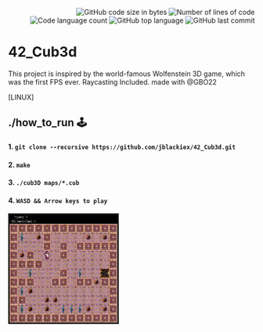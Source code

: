 
<p align="right">
	<img alt="GitHub code size in bytes" src="https://img.shields.io/github/languages/code-size/jblackiex/42_Cub3d?color=lightblue" />
	<img alt="Number of lines of code" src="https://img.shields.io/tokei/lines/github/jblackiex/42_Cub3d?color=critical" />
	<img alt="Code language count" src="https://img.shields.io/github/languages/count/jblackiex/42_Cub3d?color=yellow" />
	<img alt="GitHub top language" src="https://img.shields.io/github/languages/top/jblackiex/42_Cub3d?color=black" />
	<img alt="GitHub last commit" src="https://img.shields.io/github/last-commit/jblackiex/42_Cub3d?color=green" />
</p>


# 42_Cub3d
This project is inspired by the world-famous Wolfenstein 3D game, which was the first FPS ever. Raycasting Included. made with @GBO22

[LINUX]

## ./how_to_run 🕹️

#### 1. ```git clone --recursive https://github.com/jblackiex/42_Cub3d.git```

#### 2. ```make```

#### 3. ```./cub3D maps/*.cub```

#### 4. ```WASD && Arrow keys to play```

<img src="https://github.com/jblackiex/42_so_long/blob/7e1f813eb4925cdf4e53cff1a007f151f6e4a9d5/textures/so_long.gif" alt="map_enemy3.ber" style="width:220px;height:220px;" border="3">
